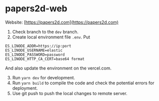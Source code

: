 # papers2d-web

Website: [https://papers2d.com](https://papers2d.com)

1. Check branch to the `dev` branch.
2. Create local environment file `.env`. Put 
```
ES_LINODE_ADDR=https://ip:port
ES_LINODE_USERNAME=elastic
ES_LINODE_PASSWORD=password
ES_LINODE_HTTP_CA_CERT=base64 format
```
And also update the environment on the vercel.com.

3. Run `yarn dev` for development.
4. Run `yarn build` to compile the code and check the potential errors for deployment.
5. Use git push to push the local changes to remote server.